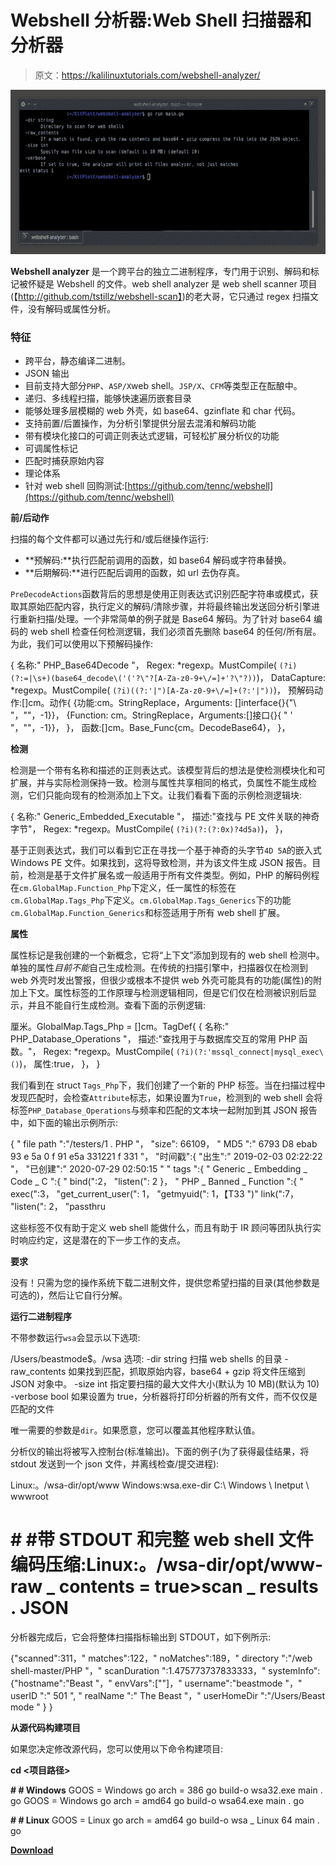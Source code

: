 # Webshell 分析器:Web Shell 扫描器和分析器

> 原文：<https://kalilinuxtutorials.com/webshell-analyzer/>

[![Webshell Analyzer : Web Shell Scanner & Analyzer](img//f68eba6d833c1528005876c6dbf5275b.png "Webshell Analyzer : Web Shell Scanner & Analyzer")](https://1.bp.blogspot.com/-qMf4AVVIMaQ/X6MSYT3N09I/AAAAAAAAH8U/4gtbDRkNgcgjQAEJ-rjdbHHliQjMLUtpACLcBGAsYHQ/s728/Webshell-Analyzer%25281%2529.png)

**Webshell analyzer** 是一个跨平台的独立二进制程序，专门用于识别、解码和标记被怀疑是 Webshell 的文件。web shell analyzer 是 web shell scanner 项目(【http://github.com/tstillz/webshell-scan】)的老大哥，它只通过 regex 扫描文件，没有解码或属性分析。

### 特征

*   跨平台，静态编译二进制。
*   JSON 输出
*   目前支持大部分`PHP`、`ASP/X`web shell。`JSP/X`、`CFM`等类型正在酝酿中。
*   递归、多线程扫描，能够快速遍历嵌套目录
*   能够处理多层模糊的 web 外壳，如 base64、gzinflate 和 char 代码。
*   支持前置/后置操作，为分析引擎提供分层去混淆和解码功能
*   带有模块化接口的可调正则表达式逻辑，可轻松扩展分析仪的功能
*   可调属性标记
*   匹配时捕获原始内容
*   理论体系
*   针对 web shell 回购测试:[https://github.com/tennc/webshell](https://github.com/tennc/webshell)

**前/后动作**

扫描的每个文件都可以通过先行和/或后继操作运行:

*   **预解码:**执行匹配前调用的函数，如 base64 解码或字符串替换。
*   **后期解码:**进行匹配后调用的函数，如 url 去伪存真。

`PreDecodeActions`函数背后的思想是使用正则表达式识别匹配字符串或模式，获取其原始匹配内容，执行定义的解码/清除步骤，并将最终输出发送回分析引擎进行重新扫描/处理。一个非常简单的例子就是 Base64 解码。为了针对 base64 编码的 web shell 检查任何检测逻辑，我们必须首先删除 base64 的任何/所有层。为此，我们可以使用以下预解码操作:

{
名称:" PHP_Base64Decode "，
Regex: *regexp。MustCompile( `(?i)(?:=|\s+)(base64_decode\('('?\"?[A-Za-z0-9+\/=]+'?\"?))`)，
DataCapture: *regexp。MustCompile( `(?i)((?:'|")[A-Za-z0-9+\/=]+(?:'|"))`)，
预解码动作:[]cm。动作{
{功能:cm。StringReplace，Arguments: []interface{}{"\ "，""，-1}}，
{Function: cm。StringReplace，Arguments:[]接口{}{ " ' "，""，-1}}，
}，
函数:[]cm。Base_Func{cm。DecodeBase64}，
}，

**检测**

检测是一个带有名称和描述的正则表达式。该模型背后的想法是使检测模块化和可扩展，并与实际检测保持一致。检测与属性共享相同的格式，负属性不能生成检测，它们只能向现有的检测添加上下文。让我们看看下面的示例检测逻辑块:

{
名称:" Generic_Embedded_Executable "，
描述:"查找与 PE 文件关联的神奇字节"，
Regex: *regexp。MustCompile( `(?i)(?:(?:0x)?4d5a)`)，
}，

基于正则表达式，我们可以看到它正在寻找一个基于神奇的头字节`4D 5A`的嵌入式 Windows PE 文件。如果找到，这将导致检测，并为该文件生成 JSON 报告。目前，检测是基于文件扩展名或一般适用于所有文件类型。例如，PHP 的解码例程在`cm.GlobalMap.Function_Php`下定义，任一属性的标签在`cm.GlobalMap.Tags_Php`下定义。`cm.GlobalMap.Tags_Generics`下的功能`cm.GlobalMap.Function_Generics`和标签适用于所有 web shell 扩展。

**属性**

属性标记是我创建的一个新概念，它将“上下文”添加到现有的 web shell 检测中。单独的属性*目前不能*自己生成检测。在传统的扫描引擎中，扫描器仅在检测到 web 外壳时发出警报，但很少或根本不提供 web 外壳可能具有的功能(属性)的附加上下文。属性标签的工作原理与检测逻辑相同，但是它们仅在检测被识别后显示，并且不能自行生成检测。查看下面的示例逻辑:

厘米。GlobalMap.Tags_Php = []cm。TagDef{
{
名称:" PHP_Database_Operations "，
描述:"查找用于与数据库交互的常用 PHP 函数。"，
Regex: *regexp。MustCompile( `(?i)(?:'mssql_connect|mysql_exec\()`)，
属性:true，
}，
}

我们看到在 struct `Tags_Php`下，我们创建了一个新的 PHP 标签。当在扫描过程中发现匹配时，会检查`Attribute`标志，如果设置为`True`，检测到的 web shell 会将标签`PHP_Database_Operations`与频率和匹配的文本块一起附加到其 JSON 报告中，如下面的输出示例所示:

{
" file path ":"/testers/1 . PHP "，
"size": 66109，
" MD5 ":" 6793 D8 ebab 93 e 5a 0 f 91 e5a 331221 f 331 "，
"时间戳":{
"出生":" 2019-02-03 02:22:22 "，
"已创建":" 2020-07-29 02:50:15 "
" tags ":{
" Generic _ Embedding _ Code _ C ":{
" bind(":2，
"listen(": 2
}，
" PHP _ Banned _ Function ":{
" exec(":3，
"get_current_user(": 1，
"getmyuid(": 1，【T33 ")" link(":7，
"listen(": 2，
"passthru

这些标签不仅有助于定义 web shell 能做什么，而且有助于 IR 顾问等团队执行实时响应约定，这是潜在的下一步工作的支点。

**要求**

没有！只需为您的操作系统下载二进制文件，提供您希望扫描的目录(其他参数是可选的)，然后让它自行分解。

**运行二进制程序**

不带参数运行`wsa`会显示以下选项:

/Users/beastmode$。/wsa
选项:
-dir string
扫描 web shells 的目录
-raw_contents
如果找到匹配，抓取原始内容，base64 + gzip 将文件压缩到 JSON 对象中。
-size int
指定要扫描的最大文件大小(默认为 10 MB)(默认为 10)
-verbose bool
如果设置为 true，分析器将打印分析器的所有文件，而不仅仅是匹配的文件

唯一需要的参数是`dir`。如果愿意，您可以覆盖其他程序默认值。

分析仪的输出将被写入控制台(标准输出)。下面的例子(为了获得最佳结果，将 stdout 发送到一个 json 文件，并离线检查/提交进程):

Linux:。/wsa-dir/opt/www
Windows:wsa.exe-dir C:\ Windows \ Inetput \ wwwroot

# # #带 STDOUT 和完整 web shell 文件编码压缩:Linux:。/wsa-dir/opt/www-raw _ contents = true>scan _ results . JSON

分析器完成后，它会将整体扫描指标输出到 STDOUT，如下例所示:

{"scanned":311，" matches":122，" noMatches":189，" directory ":"/web shell-master/PHP "，" scanDuration ":1.475773737833333，" systemInfo":{"hostname":"Beast "，" envVars":[""]，" username":"beastmode "，" userID ":" 501 ", " realName ":" The Beast "，" userHomeDir ":"/Users/Beast mode " } }

**从源代码构建项目**

如果您决定修改源代码，您可以使用以下命令构建项目:

**cd <项目路径>**

**# # Windows**
GOOS = Windows go arch = 386 go build-o wsa32.exe main . go
GOOS = Windows go arch = amd64 go build-o wsa64.exe main . go

**# # Linux**
GOOS = Linux go arch = amd64 go build-o wsa _ Linux 64 main . go

[**Download**](https://github.com/tstillz/webshell-analyzer)